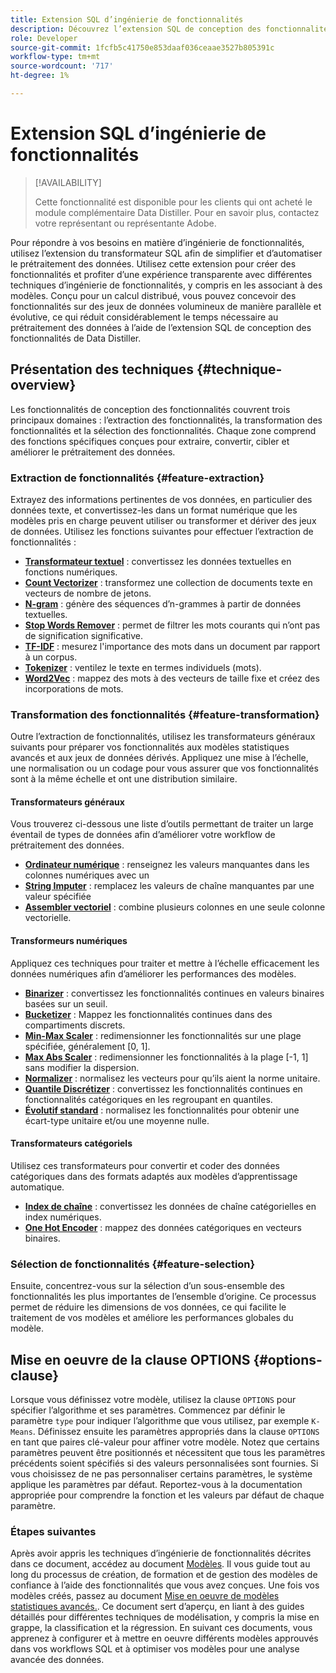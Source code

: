 ```yaml
---
title: Extension SQL d’ingénierie de fonctionnalités
description: Découvrez l’extension SQL de conception des fonctionnalités de Data Distiller pour prétraiter les données pour la modélisation statistique avancée. Il couvre les techniques d’extraction, de transformation et de sélection des fonctionnalités disponibles.
role: Developer
source-git-commit: 1fcfb5c41750e853daaf036ceaae3527b805391c
workflow-type: tm+mt
source-wordcount: '717'
ht-degree: 1%

---
```


# Extension SQL d’ingénierie de fonctionnalités

>[!AVAILABILITY]
>
>Cette fonctionnalité est disponible pour les clients qui ont acheté le module complémentaire Data Distiller. Pour en savoir plus, contactez votre représentant ou représentante Adobe.

Pour répondre à vos besoins en matière d’ingénierie de fonctionnalités, utilisez l’extension du transformateur SQL afin de simplifier et d’automatiser le prétraitement des données. Utilisez cette extension pour créer des fonctionnalités et profiter d’une expérience transparente avec différentes techniques d’ingénierie de fonctionnalités, y compris en les associant à des modèles. Conçu pour un calcul distribué, vous pouvez concevoir des fonctionnalités sur des jeux de données volumineux de manière parallèle et évolutive, ce qui réduit considérablement le temps nécessaire au prétraitement des données à l’aide de l’extension SQL de conception des fonctionnalités de Data Distiller.

## Présentation des techniques {#technique-overview}

Les fonctionnalités de conception des fonctionnalités couvrent trois principaux domaines : l’extraction des fonctionnalités, la transformation des fonctionnalités et la sélection des fonctionnalités. Chaque zone comprend des fonctions spécifiques conçues pour extraire, convertir, cibler et améliorer le prétraitement des données.

### Extraction de fonctionnalités {#feature-extraction}

Extrayez des informations pertinentes de vos données, en particulier des données texte, et convertissez-les dans un format numérique que les modèles pris en charge peuvent utiliser ou transformer et dériver des jeux de données. Utilisez les fonctions suivantes pour effectuer l’extraction de fonctionnalités :

- **[Transformateur textuel](./feature-transformation.md#textual-transformations)** : convertissez les données textuelles en fonctions numériques.
- **[Count Vectorizer](./feature-transformation.md#countvectorizer)** : transformez une collection de documents texte en vecteurs de nombre de jetons.
- **[N-gram](./feature-transformation.md#ngram)** : génère des séquences d’n-grammes à partir de données textuelles.
- **[Stop Words Remover](./feature-transformation.md#stopwordsremover)** : permet de filtrer les mots courants qui n’ont pas de signification significative.
- **[TF-IDF](./feature-transformation.md#tf-idf)** : mesurez l&#39;importance des mots dans un document par rapport à un corpus.
- **[Tokenizer](./feature-transformation.md#tokenizer)** : ventilez le texte en termes individuels (mots).
- **[Word2Vec](./feature-transformation.md#word2vec)** : mappez des mots à des vecteurs de taille fixe et créez des incorporations de mots.

### Transformation des fonctionnalités {#feature-transformation}

Outre l’extraction de fonctionnalités, utilisez les transformateurs généraux suivants pour préparer vos fonctionnalités aux modèles statistiques avancés et aux jeux de données dérivés. Appliquez une mise à l’échelle, une normalisation ou un codage pour vous assurer que vos fonctionnalités sont à la même échelle et ont une distribution similaire.

#### Transformateurs généraux

Vous trouverez ci-dessous une liste d’outils permettant de traiter un large éventail de types de données afin d’améliorer votre workflow de prétraitement des données.

- **[Ordinateur numérique](./feature-transformation.md#numeric-imputer)** : renseignez les valeurs manquantes dans les colonnes numériques avec un
- **[String Imputer](./feature-transformation.md#string-imputer)** : remplacez les valeurs de chaîne manquantes par une valeur spécifiée
- **[Assembler vectoriel](./feature-transformation.md#vector-assembler)** : combine plusieurs colonnes en une seule colonne vectorielle.

#### Transformeurs numériques

Appliquez ces techniques pour traiter et mettre à l’échelle efficacement les données numériques afin d’améliorer les performances des modèles.

- **[Binarizer](./feature-transformation.md#binarizer)** : convertissez les fonctionnalités continues en valeurs binaires basées sur un seuil.
- **[Bucketizer](./feature-transformation.md#bucketizer)** : Mappez les fonctionnalités continues dans des compartiments discrets.
- **[Min-Max Scaler](./feature-transformation.md#minmaxscaler)** : redimensionner les fonctionnalités sur une plage spécifiée, généralement [0, 1].
- **[Max Abs Scaler](./feature-transformation.md#maxabsscaler)** : redimensionner les fonctionnalités à la plage [-1, 1] sans modifier la dispersion.
- **[Normalizer](./feature-transformation.md#normalizer)** : normalisez les vecteurs pour qu’ils aient la norme unitaire.
- **[Quantile Discrétizer](./feature-transformation.md#quantilediscretizer)** : convertissez les fonctionnalités continues en fonctionnalités catégoriques en les regroupant en quantiles.
- **[Évolutif standard](./feature-transformation.md#standardscaler)** : normalisez les fonctionnalités pour obtenir une écart-type unitaire et/ou une moyenne nulle.

#### Transformateurs catégoriels

Utilisez ces transformateurs pour convertir et coder des données catégoriques dans des formats adaptés aux modèles d’apprentissage automatique.

- **[Index de chaîne](./feature-transformation.md#stringindexer)** : convertissez les données de chaîne catégorielles en index numériques.
- **[One Hot Encoder](./feature-transformation.md#onehotencoder)** : mappez des données catégoriques en vecteurs binaires.

### Sélection de fonctionnalités {#feature-selection}

Ensuite, concentrez-vous sur la sélection d’un sous-ensemble des fonctionnalités les plus importantes de l’ensemble d’origine. Ce processus permet de réduire les dimensions de vos données, ce qui facilite le traitement de vos modèles et améliore les performances globales du modèle.

<!-- Commented out as it 
## Supported machine learning algorithms {#supported-ml-algorithms}

Once you have preprocessed your data, use the feature engineering SQL extension to prepare your data for the following machine learning algorithms:

### Classification and regression {#classification-regression}

Use logical regression to predict categorical outcomes and linear regression to predict continuous values.

- **Logical Regression**: Use this for binary classification tasks.
- **Linear Regression**: Apply this algorithm for predicting continuous values.

### Clustering {#clustering}

Use a clustering algorithm to group data points into distinct clusters based on their similarities.

- **[`K-Means`](./feature-transformation.md#kmeans)**: Use `K-Means` for unsupervised learning tasks to partition data into a specified number of clusters, with each data point assigned to the cluster with the nearest mean. -->

## Mise en oeuvre de la clause OPTIONS {#options-clause}

Lorsque vous définissez votre modèle, utilisez la clause `OPTIONS` pour spécifier l’algorithme et ses paramètres. Commencez par définir le paramètre `type` pour indiquer l’algorithme que vous utilisez, par exemple `K-Means`. Définissez ensuite les paramètres appropriés dans la clause `OPTIONS` en tant que paires clé-valeur pour affiner votre modèle. Notez que certains paramètres peuvent être positionnés et nécessitent que tous les paramètres précédents soient spécifiés si des valeurs personnalisées sont fournies. Si vous choisissez de ne pas personnaliser certains paramètres, le système applique les paramètres par défaut. Reportez-vous à la documentation appropriée pour comprendre la fonction et les valeurs par défaut de chaque paramètre.

### Étapes suivantes

Après avoir appris les techniques d’ingénierie de fonctionnalités décrites dans ce document, accédez au document [Modèles](./models.md). Il vous guide tout au long du processus de création, de formation et de gestion des modèles de confiance à l’aide des fonctionnalités que vous avez conçues. Une fois vos modèles créés, passez au document [Mise en oeuvre de modèles statistiques avancés.](./implement-models/implement-models.md). Ce document sert d’aperçu, en liant à des guides détaillés pour différentes techniques de modélisation, y compris la mise en grappe, la classification et la régression. En suivant ces documents, vous apprenez à configurer et à mettre en oeuvre différents modèles approuvés dans vos workflows SQL et à optimiser vos modèles pour une analyse avancée des données.
